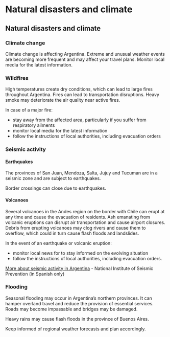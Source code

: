 # Natural disasters and climate

## Natural disasters and climate

### Climate change

Climate change is affecting Argentina. Extreme and unusual weather events are becoming more frequent and may affect your travel plans. Monitor local media for the latest information.

### Wildfires

High temperatures create dry conditions, which can lead to large fires throughout Argentina. Fires can lead to transportation disruptions. Heavy smoke may deteriorate the air quality near active fires.

In case of a major fire:

* stay away from the affected area, particularly if you suffer from respiratory ailments
* monitor local media for the latest information
* follow the instructions of local authorities, including evacuation orders

### Seismic activity

#### Earthquakes

The provinces of San Juan, Mendoza, Salta, Jujuy and Tucuman are in a seismic zone and are subject to earthquakes.

Border crossings can close due to earthquakes.

#### Volcanoes

Several volcanoes in the Andes region on the border with Chile can erupt at any time and cause the evacuation of residents. Ash emanating from volcanic eruptions can disrupt air transportation and cause airport closures. Debris from erupting volcanoes may clog rivers and cause them to overflow, which could in turn cause flash floods and landslides.

In the event of an earthquake or volcanic eruption:

* monitor local news for to stay informed on the evolving situation
* follow the instructions of local authorities, including evacuation orders.

[More about seismic activity in Argentina](http://www.inpres.gob.ar/) - National Institute of Seismic Prevention (in Spanish only)

### Flooding

Seasonal flooding may occur in Argentina’s northern provinces. It can hamper overland travel and reduce the provision of essential services. Roads may become impassable and bridges may be damaged.

Heavy rains may cause flash floods in the province of Buenos Aires.

Keep informed of regional weather forecasts and plan accordingly.